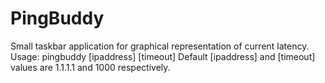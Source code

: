 # PingBuddy
Small taskbar application for graphical representation of current latency.
Usage: pingbuddy [ipaddress] [timeout]
Default [ipaddress] and [timeout] values are 1.1.1.1 and 1000 respectively.
